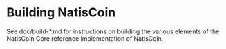 Building NatisCoin
=============

See doc/build-*.md for instructions on building the various
elements of the NatisCoin Core reference implementation of NatisCoin.
